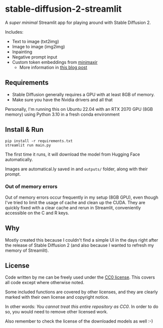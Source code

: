 # stable-diffusion-2-streamlit

A *super minimal* Streamlit app for playing around with Stable Diffusion 2.

Includes:
- Text to image (txt2img)
- Image to image (img2img)
- Inpainting
- Negative prompt input
- Custom token embeddings from [minimaxir](https://github.com/minimaxir)
  - More information in [this blog post](https://minimaxir.com/2022/11/stable-diffusion-negative-prompt/)

## Requirements

- Stable Diffusion generally requires a GPU with at least 8GB of memory.
- Make sure you have the Nvidia drivers and all that

Personally, I'm running this on Ubuntu 22.04 with an RTX 2070 GPU (8GB memory) using Python 3.10 in a fresh conda environment

## Install & Run

```
pip install -r requirements.txt
streamlit run main.py
```

The first time it runs, it will download the model from Hugging Face automatically.

Images are automatical.ly saved in and `outputs/` folder, along with their prompt.

### Out of memory errors

Out of memory errors occur frequently in my setup (8GB GPU), even though I've tried to limit the usage of cache and clean up the CUDA. They are quickly fixed with a clear cache and rerun in Streamlit, conveniently accessible on the C and R keys.

## Why

Mostly created this because I couldn't find a simple UI in the days right after the release of Stable Diffusion 2 (and also because I wanted to refresh my memory of Streamlit).

## License

Code written by me can be freely used under the [CC0 license](/LICENSE). This covers all code except where otherwise noted.

Some included functions are covered by other licenses, and they are clearly marked with their own license and copyright notice.

In other words: *You cannot treat this entire repository as CC0*. In order to do so, you would need to remove other licensed work.

Also remember to check the license of the downloaded models as well :-)
